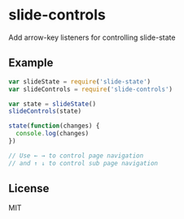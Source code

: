 # slide-controls

Add arrow-key listeners for controlling slide-state

## Example

``` js
var slideState = require('slide-state')
var slideControls = require('slide-controls')

var state = slideState()
slideControls(state)

state(function(changes) {
  console.log(changes)
})

// Use ← → to control page navigation
// and ↑ ↓ to control sub page navigation
```

## License

MIT
